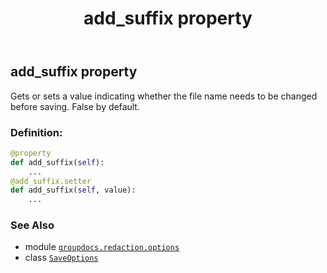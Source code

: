 ﻿---
title: add_suffix property
second_title: GroupDocs.Redaction for Python via .NET API References
description: 
type: docs
weight: 40
url: /groupdocs.redaction.options/saveoptions/add_suffix/
is_root: false
---

## add_suffix property


Gets or sets a value indicating whether the file name needs to be changed before saving. False by default.
### Definition:
```python
@property
def add_suffix(self):
    ...
@add_suffix.setter
def add_suffix(self, value):
    ...
```

### See Also
* module [`groupdocs.redaction.options`](../../)
* class [`SaveOptions`](/redaction/python-net/groupdocs.redaction.options/saveoptions)

